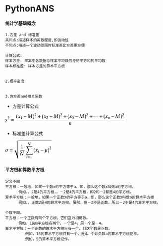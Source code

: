 # PythonANS

#### 统计学基础概念
```text
1.方差 and 标准差
共同点:描述样本的离散程度,即波动性
不同点:描述一个波动范围时标准差比方差更方便

计算公式:
样本方差: 样本中各数据与样本平均数的差的平方和的平均数
样本标准差: 样本方差的算术平方根

    
2.概率密度


3.协方差and相关系数

```

* 方差计算公式

![输入图片说明](https://github.com/qccr-twl2123/PythonANS/blob/master/images/方差.png "在这里输入图片标题")

* 标准差计算公式

![输入图片说明](https://github.com/qccr-twl2123/PythonANS/blob/master/images/标准差.png "在这里输入图片标题")


#### 平方根和算数平方根
```
定义不同
平方根：一般地，如果一个数x的平方等于a，即，那么这个数x叫做a的平方根。
      例如，，2是4的平方根，，－2是4的平方根，即2和－2都是4的平方根。
算术平方根：一般地，如果一个正数x的平方等于a，即，那么这个正数x叫做a的算术平方根
      例如，，正数2是4的算术平方根。虽然，但－2不是正数，所以－2不是4的算术平方根。

个数不同。
平方根：一个正数有两个平方根，它们互为相反数。
      例如，16的平方根有两个，一个是4，另一个是－4。
算术平方根：一个正数的算术平方根只有一个，且这个数是正数。
         例如，16的算术平方根只有一个，是4。个非负数a的算术平方根记作。
         例如，5的算术平方根记作。

```

